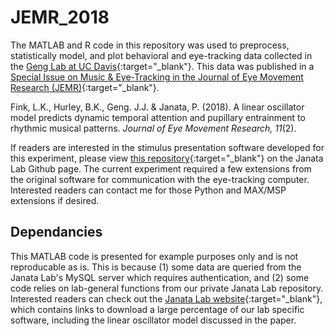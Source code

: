 # JEMR_2018
The MATLAB and R code in this repository was used to preprocess, statistically model, and plot behavioral and eye-tracking data collected in the [Geng Lab at UC Davis](http://genglab.ucdavis.edu/){:target="_blank"}. This data was published in a [Special Issue on Music & Eye-Tracking in the Journal of Eye Movement Research (JEMR)](https://bop.unibe.ch/JEMR/issue/view/793){:target="_blank"}. 

Fink, L.K., Hurley, B.K., Geng. J.J. & Janata, P. (2018). A linear oscillator model predicts dynamic temporal attention and pupillary entrainment to rhythmic musical patterns. *Journal of Eye Movement Research, 11*(2). 

If readers are interested in the stimulus presentation software developed for this experiment, please view [this repository](https://github.com/janatalab/attmap){:target="_blank"} on the Janata Lab Github page. The current experiment required a few extensions from the original software for communication with the eye-tracking computer. Interested readers can contact me for those Python and MAX/MSP extensions if desired. 

## Dependancies
This MATLAB code is presented for example purposes only and is not reproducable as is. This is because (1) some data are queried from the Janata Lab's MySQL server which requires authentication, and (2) some code relies on lab-general functions from our private Janata Lab repository. Interested readers can check out the [Janata Lab website](http://atonal.ucdavis.edu/resources/software/){:target="_blank"}, which contains links to download a large percentage of our lab specific software, including the linear oscillator model discussed in the paper. 
